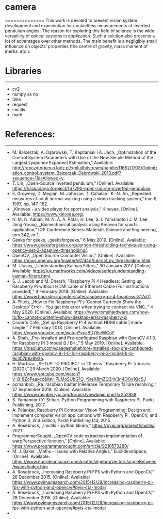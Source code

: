 # camera
==============
This work is devoted to present vision system development and examination for contactless measurements of inverted pendulum angles. The reason for exploring this field of science is the wide versatility of optical systems in application. Such a solution also presents a lot of advantages over other methods. The main benefit is a negligibly small influence on objects’ properties (the centre of gravity, mass moment of inertia, etc.). 

# Libraries
--------------
* cv2
* numpy as np
* time
* request
* imutils
* math

# References:
--------------
* M. Balcerzak, A. Dąbrowski, T. Kapitaniak i A. Jach, „Optimization of the Control System Parameters with Use of the New Simple Method of the Largest Lyapunov Exponent Estimation,” Available: http://repozytorium.p.lodz.pl/xmlui/bitstream/handle/11652/1703/Optimization_control_system_Balcerzak_Dabrowski_2013.pdf?sequence=1&isAllowed=y. 
* T. Lin, „Open-Source inverted pendulum,”  [Online]. Available: https://hackaday.io/project/167290-open-source-inverted-pendulum.
* E. Growney, D. Meglan, M. Johnson, T. Cahalan i K.-N. An, „Repeated measures of adult normal walking using a video tracking system,” tom 6, 1997, pp. 147-162.
* „Kinovea - a video player for sport analysis,” Kinovea, [Online]. Available: https://www.kinovea.org/.
* N. M. N. Adnan, M. N. A. A. Patar, H. Lee, S. I. Yamamoto i J. M. Lee Jong-Young, „Biomechanical analysis using Kinovea for sports application,” IOP Conference Series: Materials Science and Engineering, tom 342, nr 1,
*  Geeks for geeks, „geeksforgeeks,” 6 May 2019. [Online]. Available: https://www.geeksforgeeks.org/python-thresholding-techniques-using-opencv-set-2-adaptive-thresholding/.
*  OpenCV, „Open Source Computer Vision,” [Online]. Available: https://docs.opencv.org/master/d7/d4d/tutorial_py_thresholding.html.
*  M. Ulusoy, „Understanding Kalman Filters,” 30 January 2017. [Online]. Available: https://uk.mathworks.com/videos/series/understanding-kalman-filters.html.
*  S. J. Jacob and M. Dhersh, "Raspberry Pi 4 Headless: Setting up Raspberry Pi without HDMI cable or Ethernet Cable (Full instructions provided)," 9 February 2018. [Online]. Available: https://www.hackster.io/coderscafe/raspberry-pi-4-headless-817c01.
*  A. Piltch, „How to Fix Raspberry Pi's 'Cannot Currently Show the Desktop' Error - You get this error when trying to connect via VNC.,” 4 May 2020. [Online]. Available: https://www.tomshardware.com/how-to/fix-cannot-currently-show-desktop-error-raspberry-pi.
*  Coder's Cafe, „Set up Raspberry Pi 4 without HDMI cable | made simple,” 7 February 2018. [Online]. Available: https://www.youtube.com/watch?v=zBD7t5eWCoY
*  A. Shah, „Pre-installed and Pre-configured Raspbian with OpenCV 4.1.0. for Raspberry Pi 3 model B / B+.,” 5 May 2019. [Online]. Available: https://medium.com/@aadeshshah/pre-installed-and-pre-configured-raspbian-with-opencv-4-1-0-for-raspberry-pi-3-model-b-b-9c307b9a993a.
*  H. Murtaza, „SETUP TO PROJECT in 20 mins | Raspberry Pi Tutorials (2020),” 29 March 2020. [Online]. Available: https://www.youtube.com/watch?v=B_8ZcPeaxcc&list=PLMoSUbG1Q_r9reXRmZQ3nV3n4OOy1QcSJ
*  pcmanbob, „Re: raspbian buster InRelease Temporary failure resolving,” 27 September 2019. [Online]. Available: https://www.raspberrypi.org/forums/viewtopic.php?t=252838
*  S. Yamanoor i Y. Srihari, Python Programming with Raspberry Pi, Packt Publishing, 2017
*  A. Pajankar, Raspberry Pi Computer Vision Programming: Design and implement computer vision applications with Raspberry Pi, OpenCV, and Python 3, 2nd Edition, Packt Publishing Ltd, 2015
*  A. Rosebrock, „Imutils - python library,” https://pypi.org/project/imutils/, 2021
*  ProgrammerSought, „OpenCV code extraction implementation of warpPerspective function,” [Online]. Available: https://www.programmersought.com/article/9210573280/
*  M. J. Baker, „Maths - Issues with Relative Angles,” EuclideanSpace, [Online]. Available: https://www.euclideanspace.com/maths/algebra/vectors/angleBetween/issues/index.htm
*  A. Rosebrock, „Increasing Raspberry Pi FPS with Python and OpenCV,” 28 December 2015. [Online]. Available: https://www.pyimagesearch.com/2015/12/28/increasing-raspberry-pi-fps-with-python-and-opencv/#pyis-cta-modal
*  A. Rosebrock, „Increasing Raspberry Pi FPS with Python and OpenCV,” 28 December 2015. [Online]. Available: https://www.pyimagesearch.com/2015/12/28/increasing-raspberry-pi-fps-with-python-and-opencv/#pyis-cta-modal
*  
